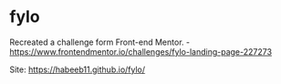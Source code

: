# fylo
Recreated a challenge form Front-end Mentor. - https://www.frontendmentor.io/challenges/fylo-landing-page-227273


Site: https://habeeb11.github.io/fylo/
